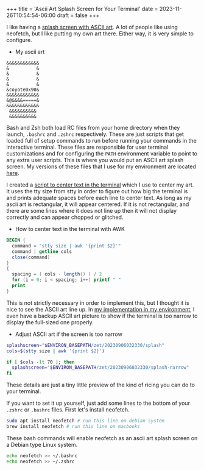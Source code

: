 +++
title = 'Ascii Art Splash Screen for Your Terminal'
date = 2023-11-26T10:54:54-06:00
draft = false
+++

I like having a [splash screen with ASCII art](https://github.com/nicholas-long/environment/blob/main/zet/20230906032330).
A lot of people like using neofetch, but I like putting my own art there.
Either way, it is very simple to configure.

- My ascii art
```
&&&&&&&&&&&&
&          &
&          &
&          &
&          &
&coyote0x90&
&&&&&&&&&&&&
&@&&&&=====&
&&&&&&&&&&&&
 &&&&&&&&&& 
 &&&&&&&&&& 
```

Bash and Zsh both load RC files from your home directory when they launch, `.bashrc` and `.zshrc` respectively.
These are just scripts that get loaded full of setup commands to run before running your commands in the interactive terminal.
These files are responsible for user terminal customizations and for configuring the `PATH` environment variable to point to any extra user scripts.
This is where you would put an ASCII art splash screen.
My versions of these files that I use for my environment are located [here](https://github.com/nicholas-long/environment/blob/main/zet/20230905015120).

I created a [script to center text in the terminal](https://github.com/nicholas-long/environment/blob/main/zet/20230906050031/README.md) which I use to center my art.
It uses the tty size from stty in order to figure out how big the terminal is and prints adequate spaces before each line to center text.
As long as my ascii art is rectangular, it will appear centered.
If it is not rectangular, and there are some lines where it does not line up then it will not display correctly and can appear chopped or glitched.

- How to center text in the terminal with AWK
```awk
BEGIN {
  command = "stty size | awk '{print $2}'"
  command | getline cols
  close(command)
}
{
  spacing = ( cols - length() ) / 2
  for (i = 0; i < spacing; i++) printf " "
  print
}
```
This is not strictly necessary in order to implement this, but I thought it is nice to see the ASCII art line up.
In [my implementation in my environment](https://github.com/nicholas-long/environment/blob/main/zet/20230906032330), I even have a backup ASCII art picture to show if the terminal is too narrow to display the full-sized one properly.

- Adjust ASCII art if the screen is too narrow
```bash
splashscreen="$ENVIRON_BASEPATH/zet/20230906032330/splash"
cols=$(stty size | awk '{print $2}')

if [ $cols -lt 70 ]; then
  splashscreen="$ENVIRON_BASEPATH/zet/20230906032330/splash-narrow"
fi
```
These details are just a tiny little preview of the kind of ricing you can do to your terminal.

If you want to set it up yourself, just add some lines to the bottom of your `.zshrc` or `.bashrc` files.
First let's install neofetch.
```bash
sudo apt install neofetch # run this line on debian system
brew install neofetch # run this line on macbooks
```

These bash commands will enable neofetch as an ascii art splash screen on a Debian type Linux system.
```bash
echo neofetch >> ~/.bashrc
echo neofetch >> ~/.zshrc
```

